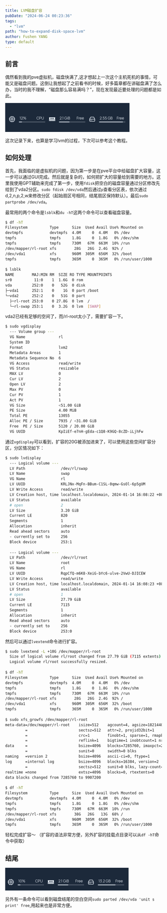 ```yaml
---
title: LVM磁盘扩容
pubDate: "2024-06-24 00:23:36"
tags:
  - "lvm"
path: "how-to-expand-disk-space-lvm"
author: Fushen YANG
type: default
---
```


## 前言

偶然看到我的pve虚拟机，磁盘快满了,这才想起上一次这个主机死机的事情，可能又是磁盘问题。这倒让我想起了之前看书的时候，好多篇章都在讲磁盘满了怎么办，当时的我不理解，“磁盘那么容易满吗？”，现在发现最近要处理的问题都是如此。

![磁盘要满了](12/disk-info.png)

这次记录下来，也算是学习lvm的过程，下次可以参考这个教程。

## 如何处理

首先，我面临的是虚拟机的问题，因为第一步是在pve平台中给磁盘扩大容量，这一步可以通过GUI完成。然后就是复杂的，如何把扩大的容量给到需要的地方。这里我使用GPT辅助来完成了第一步，使用`fdisk`把空白的磁盘容量通过分区修改先给到了vda2分区。`sudo fdisk /dev/vda`然后通过`p`查看分区表，依次通过d,2,n,p,2,w来修改分区（起始扇区号相同，结尾扇区保持默认）。最后`sudo partprobe /dev/vda`。

最常用的两个命令是`lsblk`和`du -hT`这两个命令可以查看磁盘容量。

``` bash
$ df -hT
Filesystem          Type      Size  Used Avail Use% Mounted on
devtmpfs            devtmpfs  4.0M     0  4.0M   0% /dev
tmpfs               tmpfs     1.8G     0  1.8G   0% /dev/shm
tmpfs               tmpfs     730M   67M  663M  10% /run
/dev/mapper/rl-root xfs        28G   26G  2.4G  92% /
/dev/vda1           xfs       960M  305M  656M  32% /boot
tmpfs               tmpfs     365M     0  365M   0% /run/user/1000

$ lsblk
NAME        MAJ:MIN RM  SIZE RO TYPE MOUNTPOINTS
sr0          11:0    1  1.6G  0 rom
vda         252:0    0   52G  0 disk
├─vda1      252:1    0    1G  0 part /boot
└─vda2      252:2    0   51G  0 part
  ├─rl-root 253:0    0 27.8G  0 lvm  /
  └─rl-swap 253:1    0  3.2G  0 lvm  [SWAP]
```

vda2已经有足够的空间了，而/rl-root太小了，需要扩容一下。

``` bash
$ sudo vgdisplay
  --- Volume group ---
  VG Name               rl
  System ID
  Format                lvm2
  Metadata Areas        1
  Metadata Sequence No  6
  VG Access             read/write
  VG Status             resizable
  MAX LV                0
  Cur LV                2
  Open LV               2
  Max PV                0
  Cur PV                1
  Act PV                1
  VG Size               <51.00 GiB
  PE Size               4.00 MiB
  Total PE              13055
  Alloc PE / Size       7935 / <31.00 GiB
  Free  PE / Size       5120 / 20.00 GiB
  VG UUID               KpIiEf-e7nH-gEda-c1Q8-K9GQ-8cZD-iLjhFw
```

通过`vgdisplay`可以看到，扩容的20G被添加进来了，可以使用这些空间扩容分区，分区情况如下：

``` bash
$ sudo lvdisplay
  --- Logical volume ---
  LV Path                /dev/rl/swap
  LV Name                swap
  VG Name                rl
  LV UUID                KRLJNx-MqFn-BBum-C1SL-0qmw-GsOl-6p5gUM
  LV Write Access        read/write
  LV Creation host, time localhost.localdomain, 2024-01-14 16:08:22 +0800
  LV Status              available
  # open                 2
  LV Size                3.20 GiB
  Current LE             820
  Segments               1
  Allocation             inherit
  Read ahead sectors     auto
  - currently set to     256
  Block device           253:1

  --- Logical volume ---
  LV Path                /dev/rl/root
  LV Name                root
  VG Name                rl
  LV UUID                RqpCfQ-m6K8-XeiG-bYc6-ulve-2VwU-DJICEW
  LV Write Access        read/write
  LV Creation host, time localhost.localdomain, 2024-01-14 16:08:23 +0800
  LV Status              available
  # open                 1
  LV Size                27.79 GiB
  Current LE             7115
  Segments               1
  Allocation             inherit
  Read ahead sectors     auto
  - currently set to     256
  Block device           253:0
```

然后可以通过`lvextend`命令进行扩容。

``` bash
$ sudo lvextend -L +10G /dev/mapper/rl-root
  Size of logical volume rl/root changed from 27.79 GiB (7115 extents) to 37.79 GiB (9675 extents).
  Logical volume rl/root successfully resized.

$ df -hT
Filesystem          Type      Size  Used Avail Use% Mounted on
devtmpfs            devtmpfs  4.0M     0  4.0M   0% /dev
tmpfs               tmpfs     1.8G     0  1.8G   0% /dev/shm
tmpfs               tmpfs     730M   67M  663M  10% /run
/dev/mapper/rl-root xfs        28G   26G  2.4G  92% /
/dev/vda1           xfs       960M  305M  656M  32% /boot
tmpfs               tmpfs     365M     0  365M   0% /run/user/1000

$ sudo xfs_growfs /dev/mapper/rl-root
meta-data=/dev/mapper/rl-root    isize=512    agcount=4, agsize=1821440 blks
         =                       sectsz=512   attr=2, projid32bit=1
         =                       crc=1        finobt=1, sparse=1, rmapbt=0
         =                       reflink=1    bigtime=1 inobtcount=1 nrext64=0
data     =                       bsize=4096   blocks=7285760, imaxpct=25
         =                       sunit=0      swidth=0 blks
naming   =version 2              bsize=4096   ascii-ci=0, ftype=1
log      =internal log           bsize=4096   blocks=16384, version=2
         =                       sectsz=512   sunit=0 blks, lazy-count=1
realtime =none                   extsz=4096   blocks=0, rtextents=0
data blocks changed from 7285760 to 9907200

$ df -hT
Filesystem          Type      Size  Used Avail Use% Mounted on
devtmpfs            devtmpfs  4.0M     0  4.0M   0% /dev
tmpfs               tmpfs     1.8G     0  1.8G   0% /dev/shm
tmpfs               tmpfs     730M   67M  663M  10% /run
/dev/mapper/rl-root xfs        38G   26G   13G  68% /
/dev/vda1           xfs       960M  305M  656M  32% /boot
tmpfs               tmpfs     365M     0  365M   0% /run/user/1000
```

轻松完成扩容～
（扩容的语法非常方便，另外扩容的挂载点目录可以从`df -hT`命令中获取）

## 结尾

![硬盘空间充足了](12/disk-has-enough-space.png)

另外有一条命令可以看到磁盘结尾的空白空间`sudo parted /dev/vda 'unit s print' free`,用起来也是非常方便。
